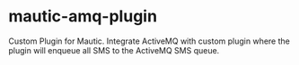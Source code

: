 # mautic-amq-plugin
Custom Plugin for Mautic. Integrate ActiveMQ with custom plugin where the plugin will enqueue all SMS to the ActiveMQ SMS queue.
